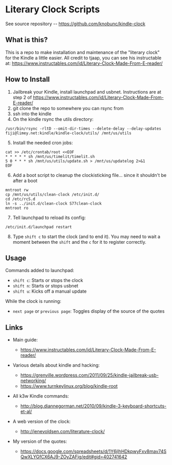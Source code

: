 # Literary Clock Scripts

See source repository -- https://github.com/knobunc/kindle-clock

## What is this?

This is a repo to make installation and maintenance of the "literary
clock" for the Kindle a little easier.  All credit to tjaap, you can
see his instructable at:
https://www.instructables.com/id/Literary-Clock-Made-From-E-reader/


## How to Install

1. Jailbreak your Kindle, install launchpad and usbnet.  Instructions
   are at step 2 of https://www.instructables.com/id/Literary-Clock-Made-From-E-reader/
2. git clone the repo to somewhere you can rsync from
3. ssh into the kindle
4. On the kindle rsync the utils directory:
```
/usr/bin/rsync -rltD --omit-dir-times --delete-delay --delay-updates fiji@limey.net:kindle/kindle-clock/utils/ /mnt/us/utils
```
5. Install the needed cron jobs:
```
cat >> /etc/crontab/root <<EOF
* * * * * sh /mnt/us/timelit/timelit.sh
5 0 * * * sh /mnt/us/utils/update.sh > /mnt/us/updatelog 2>&1
EOF
```
6. Add a boot script to cleanup the clockisticking file... since it shouldn't be after a boot
```
mntroot rw
cp /mnt/us/utils/clean-clock /etc/init.d/
cd /etc/rcS.d
ln -s ../init.d/clean-clock S77clean-clock
mntroot ro
```
7. Tell launchpad to reload its config:
```
/etc/init.d/launchpad restart
```
8. Type `shift c` to start the clock (and to end it).  You may need to
wait a moment between the `shift` and the `c` for it to register
correctly.


## Usage

Commands added to launchpad:
* `shift c`: Starts or stops the clock
* `shift n`: Starts or stops usbnet
* `shift u`: Kicks off a manual update

While the clock is running:
* `next page` or `previous page`: Toggles display of the source of the quotes


## Links

* Main guide:
  * https://www.instructables.com/id/Literary-Clock-Made-From-E-reader/

* Various details about kindle and hacking:
  * https://grenville.wordpress.com/2011/09/25/kindle-jailbreak-usb-networking/
  * https://www.turnkeylinux.org/blog/kindle-root

* All k3w Kindle commands:
  * http://blog.diannegorman.net/2010/09/kindle-3-keyboard-shortcuts-et-al/

* A web version of the clock:
  * http://jenevoldsen.com/literature-clock/

* My version of the quotes:
  * https://docs.google.com/spreadsheets/d/1Y6jlhHDkpwyFxv8mav74SQwXLYGfCX6AJ9-ZOyZAFig/edit#gid=402741642
